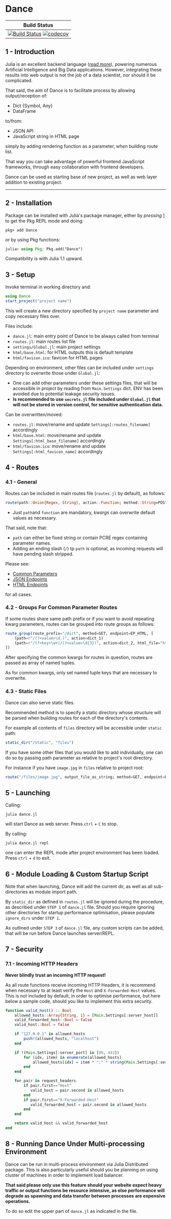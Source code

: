 # Dance

| **Build Status**                                       |
|:------------------------------------------------------:|
| [![Build Status](https://travis-ci.com/DanceJL/Dance.jl.svg?branch=master)](https://travis-ci.com/DanceJL/Dance.jl)  [![codecov](https://codecov.io/gh/DanceJL/Dance.jl/branch/master/graph/badge.svg)](https://codecov.io/gh/DanceJL/Dance.jl)|

## 1 - Introduction

Julia is an excellent backend language ([read more](https://cloud4scieng.org/2018/12/13/julia-distributed-computing-in-the-cloud/)), powering numerous Artificial Intelligence and Big Data applications.
However,  integrating these results into web output is not the job of a data scientist, nor should it be complicated.

That said, the aim of Dance is to facilitate process by allowing output/reception of:

- Dict {Symbol, Any}
- DataFrame

to/from:

- JSON API
- JavaScript string in HTML page

simply by adding rendering function as a parameter, when building route list.

That way you can take advantage of powerful frontend JavaScript frameworks, through easy collaboration with frontend developers.

Dance can be used as starting base of new project, as well as web layer addition to existing project.

---

## 2 - Installation

Package can be installed with Julia's package manager, either by *pressing* ] to get the Pkg REPL mode and doing:

```
pkg> add Dance
```

or by using Pkg functions:

```julia
julia> using Pkg; Pkg.add("Dance")
```

Compatibility is with Julia 1.1 upward.


## 3 - Setup

Invoke terminal in working directory and:

```julia
using Dance
start_project("project name")
```

This will create a new directory specified by `project name` parameter and copy necessary files over.

Files include:

- `dance.jl`: main entry point of Dance to be always called from terminal
- `routes.jl`: main routes list file
- `settings/Global.jl`: main project settings
- `html/base.html`: for HTML outputs this is default template
- `html/favicon.ico`: favicon for HTML pages

Depending on environment, other files can be included under `settings` directory to overwrite those under `Global.jl`:

- One can add other parameters under these settings files, that will be accessible in project by reading from `Main.Settings` dict.
ENV has been avoided due to potential leakage security issues.
- **Is recommended to use `secrets.jl` file included under `Global.jl` that will not be stored in version control, for sensitive authentication data.**

Can be overwritten/moved:

- `routes.jl`: move/rename and update `Settings[:routes_filename]` accordingly
- `html/base.html`: move/rename and update `Settings[:html_base_filename]` accordingly
- `html/favicon.ico`: move/rename and update `Settings[:html_favicon_name]` accordingly

## 4 - Routes

### 4.1 - General

Routes can be included in main routes file (`routes.jl` by default), as follows:

```julia
route(path::Union{Regex, String}, action::Function; method::String=POST, endpoint=EP_JSON, html_file::String=Configuration.Settings[:html_base_filename]*".html")
```

- Just `path`and `function` are mandatory, *kwargs* can overwrite default values as necessary.

That said, note that:
- `path` can either be fixed string or contain PCRE regex containing parameter names.
- Adding an ending slash (`/`) tp `path` is optional, as incoming requests will have pending slash stripped.

Please see:
- [Common Parameters](docs/routes/common_parameters.md)
- [JSON Endpoints](docs/routes/endoints_json.md)
- [HTML Endpoints](docs/routes/endpoints_html.md)

for all cases.

### 4.2 - Groups For Common Parameter Routes

If some routes share same path prefix or if you want to avoid repeating kwarg parameters, routes can be grouped into route groups as follows:

```julia
route_group(route_prefix="/dict", method=GET, endpoint=EP_HTML, [
    (path=r"/(?<value>\d.)", action=dict_1)
    (path=r"/(?<key>\w+)/(?<value>\d{3})", action=dict_2, html_file="html/file")
])
```

After specifying the common kwargs for routes in question, routes are passed as array of named tuples.

As for common kwargs, only set named tuple keys that are necessary to overwrite.

### 4.3 - Static Files

Dance can also serve static files.

Recommended method is to specify a static directory whose structure will be parsed when building routes for each of the directory's contents.

For example all contents of `files` directory will be accessible under `static` path:

```julia
static_dir("/static", "files")
```

If you have some other files that you would like to add individually, one can do so by passing path parameter as relative to project's root directory.

For instance if you have `image.jpg` in `files` relative to project root:

```julia
route("/files/image.jpg", output_file_as_string; method=GET, endpoint=EP_STATIC)
```

## 5 - Launching

Calling:

```
julia dance.jl
```
will start Dance as web server.
Press `ctrl` + `C` to stop.

By calling:

```
julia dance.jl repl
```
one can enter the REPL mode after project environment has been loaded.
Press `ctrl` + `d` to exit.

## 6 - Module Loading & Custom Startup Script
Note that when launching, Dance will add the current dir, as well as all sub-directories as module import path.

By `static_dir` as defined in `routes.jl` will be ignored during the procedure, as described under `STEP 1` of `dance.jl` file.
Should you require ignoring other directories for startup performance optimisation, please populate `ignore_dirs` under `STEP 1`.

As outlined under `STEP 3` of `dance.jl` file, any custom scripts can be added, that will be run before Dance launches server/REPL.

## 7 - Security

### 7.1 - Incoming HTTP Headers

**Never blindly trust an incoming HTTP request!**

As all route functions receive incoming HTTP Headers, it is recommend when necessary to at least verify the `Host` and `X-Forwarded-Host` values.
This is not included by default, in order to optimise performance, but here below a sample code, should you like to implement this extra security.

```julia
function valid_host() :: Bool
    allowed_hosts::Array{String, 1} = [Main.Settings[:server_host]]
    valid_forwarded_host::Bool = false
    valid_host::Bool = false

    if "127.0.0.1" in allowed_hosts
        push!(allowed_hosts, "localhost")
    end

    if !(Main.Settings[:server_port] in [80, 443])
        for (idx, item) in enumerate(allowed_hosts)
            allowed_hosts[idx] = item * ":" * string(Main.Settings[:server_port])
        end
    end

    for pair in request_headers
        if pair.first=="Host"
           valid_host = pair.second in allowed_hosts
        end
        if pair.first=="X-Forwarded-Host"
           valid_forwarded_host = pair.second in allowed_hosts
        end
    end

    return valid_host && valid_forwarded_host
end
```

## 8 - Running Dance Under Multi-processing Environment

Dance can be run in multi-process environment via Julia Distributed package.
This is also particularly useful should you be planning on using cluster of machines in order to implement load balancer.

**That said please only use this feature should your website expect heavy traffic or output functions be resource intensive, as else performance will degrade as spawning and data transfer between processes are expensive operations.**

To do so edit the upper part of `dance.jl` as indicated in the file.
